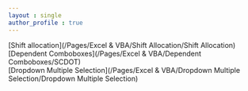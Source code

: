 ```yaml
---
layout : single
author_profile : true
---
```



[Shift allocation](/Pages/Excel & VBA/Shift Allocation/Shift Allocation)  
[Dependent Comboboxes](/Pages/Excel & VBA/Dependent Comboboxes/SCDOT)  
[Dropdown Multiple Selection](/Pages/Excel & VBA/Dropdown Multiple Selection/Dropdown Multiple Selection)
